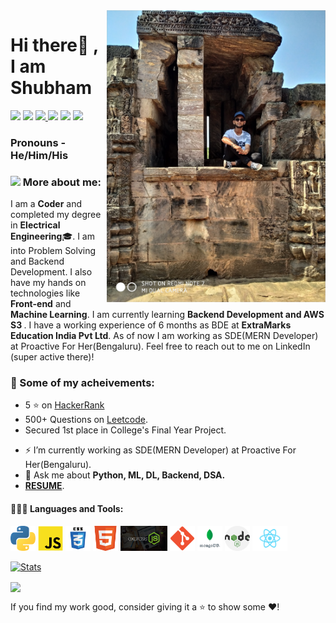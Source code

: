 
<img align='right' src='Entry Pic.jpg' width='350", height = "200"'>

# Hi there👋 , I am Shubham
  
  [<img src="https://img.icons8.com/color/48/000000/linkedin.png" width="3.5%"/>](https://www.linkedin.com/in/shubham-verma-011297167/)
  [<img src="https://img.icons8.com/bubbles/50/4a90e2/domain.png" width="3.5%"/>](https://shubham9471.github.io/ShubhamVerma/)
  <a href="shubhamverma2604@gmail.com"> <img src="https://img.icons8.com/fluent/48/000000/gmail.png" width="3.5%"/> </a>
  [<img src="https://img.icons8.com/fluent/48/4a90e2/github.png" width="3.5%"/>](https://github.com/shubham9471)
  [<img src="https://upload.wikimedia.org/wikipedia/commons/1/19/LeetCode_logo_black.png" width="3.5%"/>](https://leetcode.com/shubhamverma2604/)
  [<img src="https://mpng.subpng.com/20180629/vue/kisspng-www-mevrouwpak-nl-advertising-graphic-design-insta-instagramm-5b3692f028e740.4061558515303032161676.jpg" width="3.5%"/>](https://www.instagram.com/___shubham96___/)
  
  
### Pronouns - He/Him/His 
  
### <img src="https://img.icons8.com/emoji/48/000000/man-technologyst.png"/> More about me:
  
I am a **Coder** and completed my degree in **Electrical Engineering**:mortar_board:. I am into Problem Solving and Backend Development. I also have my hands on technologies like <b>Front-end</b> and <b>Machine Learning</b>. I am currently learning <b>Backend Development and AWS S3 </b>. I have a working experience of 6 months as BDE at **ExtraMarks Education India Pvt Ltd**. As of now I am working as SDE(MERN Developer) at Proactive For Her(Bengaluru). Feel free to reach out to me on LinkedIn (super active there)!
  
### :1st_place_medal: Some of my acheivements:

* 5 ⭐ on <a href = "https://www.hackerrank.com/shubhamverma2604" target="_blank">HackerRank</a>
* 500+ Questions on <a href = "https://leetcode.com/shubhamverma2604/" target="_blank">Leetcode</a>.
* Secured 1st place in College's Final Year Project.

- ⚡ I’m currently working as SDE(MERN Developer) at Proactive For Her(Bengaluru). 
- 💬 Ask me about <b>Python, ML, DL, Backend, DSA.</b>
- <a href = "https://drive.google.com/drive/folders/1hrbXZar6EKMkfdqCs3P2hkoe_0im3Nie?usp=sharing" target="_blank"><b>RESUME</b></a>.
  
#### 👨🏻‍💻 Languages and Tools: <br />
<code><img height="40" src="/images/python.png"></code>
<code><img height="40" src="/images/js.png"></code>
<code><img height="40" src="/images/css.png"></code>
<code><img height="40" src="/images/html.png"></code>
<code><img height="40" src="/images/Express.png"></code>
<code><img height="40" src="/images/git.png"></code>
<code><img height="40" src="/images/mongoDb.png"></code>
<code><img height="40" src="/images/nodejs.png"></code>
<code><img height="40" src="/images/1280px-React-icon.svg.png"></code>

  
  [![Stats](https://github-readme-stats.vercel.app/api?username=shubham9471&show_icons=true&theme=radical)](https://github-readme-stats.vercel.app/api?username=shubham9471&show_icons=true&theme=radical)&nbsp; &nbsp; &nbsp; &nbsp; &nbsp; &nbsp; &nbsp; &nbsp; &nbsp; &nbsp; 
  
  
  <img height=175 align="center" src="https://github-readme-stats.vercel.app/api/top-langs/?username=shubham9471&hide=c%23,powershell,java&title_color=2aa889&text_color=99d1ce&icon_color=2bbc8a&bg_color=0c1014&langs_count=8&layout=compact" />
  

 If you find my work good, consider giving it a ⭐ to show some ❤️!
